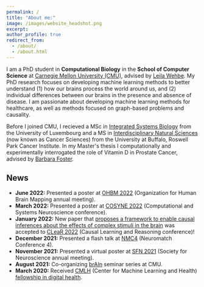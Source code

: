 ```yaml
---
permalink: /
title: "About me:"
image: /images/website_headshot.png
excerpt: 
author_profile: true
redirect_from: 
  - /about/
  - /about.html
---
```

I am a PhD student in **Computational Biology** in the **School of Computer Science** at [Carnegie Mellon University (CMU)](https://www.cmu.edu/), advised by [Leila Wehbe](http://www.cs.cmu.edu/~lwehbe/index.html). My PhD research focuses on developing machine learning methods to better understand (1) how our brains process the world around us, and (2) individual differences between our brains in the presence and absence of disease. I am passionate about developing machine learning methods for healthcare, as well as methods focused on graph-based problems and causality.

Before I joined CMU, I recieved a MSc in [Integrated Systems Biology](https://wwwde.uni.lu/studiengaenge/fstm/master_in_integrated_systems_biology) from the University of Luxembourg and a MS in [Interdisciplinary Natural Sciences](https://www.roswellpark.org/education/masters-phd-programs/masters-program) (now known as Cancer Sciences) from the University at Buffalo, Roswell Park Cancer Institute. In my Master's thesis I computationally and experimentally interrogated the role of Vitamin D in Prostate Cancer, advised by [Barbara Foster](https://www.roswellpark.org/barbara-foster).  

## News
- **June 2022:** Presented a poster at [OHBM 2022](https://www.humanbrainmapping.org/i4a/pages/index.cfm?pageid=4118) (Organization for Human Brain Mapping annual meeting).
- **March 2022:** Presented a poster at [COSYNE 2022](https://www.cosyne.org/) (Computational and Systems Neuroscience conference).
- **January 2022:** New paper that [proposes a framework to enable causal inferences about the effects of complex stimuli in the brain](https://arxiv.org/pdf/2202.10376.pdf) was accepted to [CLeaR 2022](https://www.cclear.cc/2022) (Causal Learning and Reasoning conference)!
- **December 2021:** Presented a flash talk at [NMC4](https://conference.neuromatch.io/) (Neuromatch Conference 4).
- **November 2021:** Presented a virtual poster at [SFN 2021](https://www.sfn.org/meetings/neuroscience-2021) (Society for Neuroscience annual meeting).
- **August 2021:** Co-organizing [brAIn](https://brain.andrew.cmu.edu/seminar) seminar series at CMU. 
- **March 2020:** Received [CMLH](https://www.cs.cmu.edu/cmlh-cfp/) (Center for Machine Learning and Health) [fellowship in digital health](https://www.cs.cmu.edu/cmlh-cfp/fellowships). 

